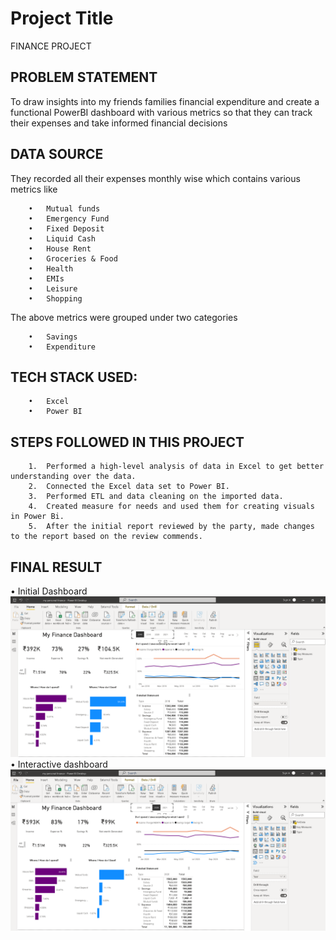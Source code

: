 
# Project Title

 FINANCE PROJECT


## PROBLEM STATEMENT

To draw insights into my friends families financial expenditure and create a functional PowerBI dashboard with various metrics so that they can track their expenses and take informed financial decisions
## DATA SOURCE

They recorded all their expenses monthly wise which contains various metrics like
       
        •	Mutual funds 
        •	Emergency Fund 
        •	Fixed Deposit 
        •	Liquid Cash 
        •	House Rent 
        •	Groceries & Food 
        •	Health 
        •	EMIs 
        •	Leisure
        •	Shopping

The above metrics were grouped under two categories 

        •	Savings 
        •	Expenditure



## TECH STACK USED: 

        •	Excel 
        •	Power BI

## STEPS FOLLOWED IN THIS PROJECT

        1.	Performed a high-level analysis of data in Excel to get better understanding over the data.
        2.	Connected the Excel data set to Power BI.
        3.	Performed ETL and data cleaning on the imported data.
        4.	Created measure for needs and used them for creating visuals in Power Bi.
        5.	After the initial report reviewed by the party, made changes to the report based on the review commends.

## FINAL RESULT

   •	Initial Dashboard
   <img src="https://github.com/trilokreddym/Finance-project/blob/main/Demo_Images/initial_dashboard.PNG" class = "center">
   •	Interactive dashboard
   <img src="https://github.com/trilokreddym/Finance-project/blob/main/Demo_Images/filtering_dashboad.PNG" class = "center">

 
    
